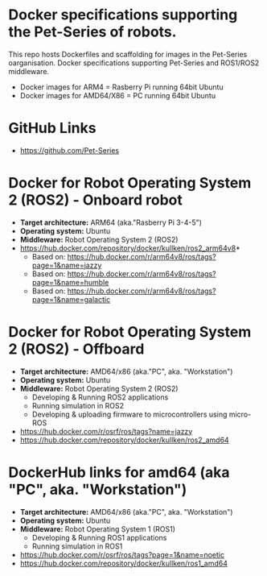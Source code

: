 # Docker specifications supporting the Pet-Series of robots.
This repo hosts Dockerfiles and scaffolding for images in the Pet-Series oarganisation.
Docker specifications supporting Pet-Series and ROS1/ROS2 middleware.
* Docker images for ARM4 = Rasberry Pi running 64bit Ubuntu
* Docker images for AMD64/X86 = PC running 64bit Ubuntu

# GitHub Links
* https://github.com/Pet-Series

# Docker for Robot Operating System 2 (ROS2) - Onboard robot
  * **Target architecture:** ARM64 (aka."Rasberry Pi 3-4-5")
  * **Operating system:** Ubuntu
  * **Middleware:** Robot Operating System 2 (ROS2)
* https://hub.docker.com/repository/docker/kullken/ros2_arm64v8* 
  * Based on: https://hub.docker.com/r/arm64v8/ros/tags?page=1&name=jazzy
  * Based on: https://hub.docker.com/r/arm64v8/ros/tags?page=1&name=humble
  * Based on: https://hub.docker.com/r/arm64v8/ros/tags?page=1&name=galactic

# Docker for Robot Operating System 2 (ROS2) - Offboard
  * **Target architecture:** AMD64/x86 (aka."PC", aka. "Workstation")
  * **Operating system:** Ubuntu
  * **Middleware:** Robot Operating System 2 (ROS2)
    * Developing & Running ROS2 applications
    * Running simulation in ROS2
    * Developing & uploading firmware to microcontrollers using micro-ROS
* https://hub.docker.com/r/osrf/ros/tags?name=jazzy
* https://hub.docker.com/repository/docker/kullken/ros2_amd64

# DockerHub links for amd64 (aka "PC", aka. "Workstation")
 * **Target architecture:**  AMD64/x86 (aka."PC", aka. "Workstation")
  * **Operating system:** Ubuntu
  * **Middleware:** Robot Operating System 1 (ROS1)
    * Developing & Running ROS1 applications
    * Running simulation in     ROS1
* https://hub.docker.com/r/osrf/ros/tags?page=1&name=noetic
* https://hub.docker.com/repository/docker/kullken/ros1_amd64

